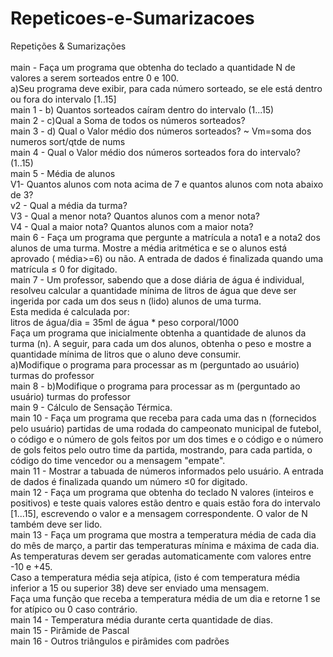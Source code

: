 # Repeticoes-e-Sumarizacoes
Repetições &amp; Sumarizações <br><br>
main - Faça um programa que obtenha do teclado a quantidade N de valores a serem sorteados entre 0 e 100. <br>
a)Seu programa deve exibir, para cada número sorteado, se ele está dentro ou fora do intervalo [1..15] <br>
main 1 - b) Quantos sorteados caíram dentro do intervalo (1...15) <br>
main 2 - c)Qual a Soma de todos os números sorteados? <br>
main 3 - d) Qual o Valor médio dos números sorteados? ~ Vm=soma dos numeros sort/qtde de nums <br>
main 4 - Qual o Valor médio dos números sorteados fora do intervalo? (1..15) <br>
main 5 - Média de alunos <br>
  V1- Quantos alunos com nota acima de 7 e quantos alunos com nota abaixo de 3? <br>
  v2 - Qual a média da turma? <br>
  V3 - Qual a menor nota? Quantos alunos com a menor nota? <br>
  V4 - Qual a maior nota? Quantos alunos com a maior nota? <br>
main 6 - Faça um programa que pergunte a matrícula a nota1 e a nota2 dos alunos de uma turma. Mostre a média aritmética e se o alunos está aprovado ( média>=6) ou não. A entrada de dados é finalizada quando uma matrícula ≤ 0 for digitado. <br>
main 7 - Um professor, sabendo que a dose diária de água é individual, resolveu calcular a quantidade mínima de litros de água que deve ser ingerida por cada um dos seus n (lido) alunos de uma turma. <br>
  Esta medida é calculada por: <br>
  litros de água/dia = 35ml de água * peso corporal/1000 <br>
  Faça um programa que inicialmente obtenha a quantidade de alunos da turma (n). A seguir, para cada um dos alunos, obtenha o peso e mostre a quantidade mínima de litros que o aluno deve consumir. <br>
  a)Modifique o programa para processar as m (perguntado ao usuário) turmas do professor <br>
main 8 - b)Modifique o programa para processar as m (perguntado ao usuário) turmas do professor  <br>
main 9 - Cálculo de Sensação Térmica. <br>
main 10 - Faça um programa que receba para cada uma das n (fornecidos pelo usuário) partidas de uma rodada do campeonato municipal de futebol, o código e o número de gols feitos por um dos times e o código e o número de gols feitos pelo outro time da partida, mostrando, para cada partida, o código do time vencedor ou a mensagem "empate". <br>
main 11 - Mostrar a tabuada de números informados pelo usuário. A entrada de dados é finalizada quando um número ≤0 for digitado. <br>
main 12 - Faça um programa que obtenha do teclado N valores (inteiros e positivos) e teste quais valores estão dentro e quais estão fora do intervalo [1...15], escrevendo o valor e a mensagem correspondente. O valor de N também deve ser lido. <br>
main 13 - Faça um programa que mostra a temperatura média de cada dia do mês de março, a partir das temperaturas mínima e máxima de cada dia. As temperaturas devem ser geradas automaticamente com valores entre -10 e +45. <br>
  Caso a temperatura média seja atípica, (isto é com temperatura média inferior a 15 ou superior 38) deve ser enviado uma mensagem. <br>
  Faça uma função que receba a temperatura média de um dia e retorne 1 se for atípico ou 0 caso contrário.<br>
main 14 - Temperatura média durante certa quantidade de dias. <br>
main 15 - Pirâmide de Pascal <br>
main 16 - Outros triângulos e pirâmides com padrões <br>
